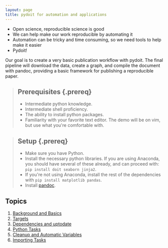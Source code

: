 ```yaml
---
layout: page
title: pydoit for automation and applications
---
```


* Open science, reproducible science is good
* We can help make our work reproducible by automating it
* Automation can be tricky and time consuming, so we need tools to help make it easier
* Pydoit!

Our goal is to create a very basic publication workflow with pydoit. The final pipeline
will download the data, create a graph, and compile the document with pandoc, providing a basic
framework for publishing a reproducible paper.

> ## Prerequisites {.prereq}
>
> * Intermediate python knowledge.
> * Intermediate shell proficiency.
> * The ability to install python packages.
> * Familiarity with your favorite text editor. The demo will be on vim, but use what you're comfortable with.

> ## Setup {.prereq}
>
> * Make sure you have Python.
> * Install the necessary python libraries. If you are using Anaconda, you should
>   have several of these already, and can proceed with: `pip install doit seaborn jinja2`.
> * If you're not using Anaconda, install the rest of the dependencies
>   with `pip install matplotlib pandas`.
> * Install [pandoc](http://pandoc.org/installing.html).


## Topics

1.  [Background and Basics](01-basics.html)
2.  [Targets](02-targets.html)
3.  [Dependencies and uptodate](03-dependencies.html)
4.  [Python Tasks](04-python-tasks.html)
5.  [Cleanup and Automatic Variables](05-cleanup.html)
6.  [Importing Tasks](06-importaing.html)

